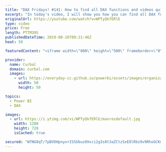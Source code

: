 ```yaml
---
title: "DAX Fridays! #141: How to find all DAX functions and videos quickly!"
excerpt: "In today's video, I will show you how you can find all DAX functions and tutorials quickly and also how to embed them in teams to get access to them quickly! #curbal #powerbi  Link to mentioned resources: MS ref guide; https://docs.microsoft.com › en-us › dax › dax-function-reference DAX Fridays glossary:"
originalUrl: https://youtube.com/watch?v=WPTyQkfERlE
type: video
price: Free
length: PT7M39S
publishedDateTime: 2019-08-26T09:21:46Z
heat: 50

featuredContent: "<iframe width=\"800\" height=\"500\" frameborder=\"0\" src=\"https://www.youtube.com/embed/WPTyQkfERlE\" allow=\"accelerometer; autoplay; encrypted-media; gyroscope; picture-in-picture\" allowfullscreen></iframe>"

provider:
  name: Curbal
  domain: curbal.com
  images:
    - url: https://everyday-cc.github.io/powerbi/assets/images/organizations/curbal.com-50x50.jpg
      width: 50
      height: 50

topics:
  - Power BI
  - DAX

images:
  - url: https://i.ytimg.com/vi/WPTyQkfERlE/maxresdefault.jpg
    width: 1280
    height: 720
    isCached: true

secured: "W7NG8qT/7pBVDHpnyx+ISSUbuz0Xvci2g3s8t3aZCtzSxEOlRbz9v9RhoGCKmoRXLxym2LNpn89bjH7HhSqZO9NJoTp5v/qH0tZFR+0q3x41/y+WU0nM1r97+pqcHzt+RxI1sVHi37mMysx2OajYCr/bnA/NyHOGzbCBzuLkg1AmRreuxmCOnIuhX9rAKXUa47d+H6S5Fec/FuoClcU/nL55LMZL6wGOSph3MlKisFFZgSTFGuUxvCn/BdA8RtGiMNPtRHLKCrWr4qIzLAIhQceZkQOTcuiFV+RE37H5J9FKKDUDiu4G8mnDwX/AIbRb+w5Fd8ZTLN6u+t27G21TGRYYTB6NrYibHc67LFNbaoE9UtP0j2onyXNgnJtm5fw1iAEDdYWeyemFDtPFbX7jm6qZ1FE0pgFFAxsVq/UVRcY=;l1PaNvELKG2Vb2drRzhmIg=="
---
```


